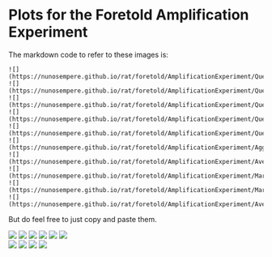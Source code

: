# Plots for the Foretold Amplification Experiment

The markdown code to refer to these images is:
```
![](https://nunosempere.github.io/rat/foretold/AmplificationExperiment/QuestionsAcrossTime.png)
![](https://nunosempere.github.io/rat/foretold/AmplificationExperiment/QuestionsAcrossTimeControl.png)
![](https://nunosempere.github.io/rat/foretold/AmplificationExperiment/QuestionsAcrossTimeWithPrior.png)
![](https://nunosempere.github.io/rat/foretold/AmplificationExperiment/QuestionsScoreEnd.png)
![](https://nunosempere.github.io/rat/foretold/AmplificationExperiment/QuestionsScoreEndControl.png)
![](https://nunosempere.github.io/rat/foretold/AmplificationExperiment/AggregateEndComparison.png)	
![](https://nunosempere.github.io/rat/foretold/AmplificationExperiment/AverageQuestionAcrossTimeComparison.png)
![](https://nunosempere.github.io/rat/foretold/AmplificationExperiment/MarginalImprovementComparison.png)
![](https://nunosempere.github.io/rat/foretold/AmplificationExperiment/MarginalImprovementComparison4.png)
![](https://nunosempere.github.io/rat/foretold/AmplificationExperiment/AverageQuestionAcrossTimeComparison.png)
```

But do feel free to just copy and paste them.

![](https://nunosempere.github.io/rat/foretold/AmplificationExperiment/QuestionsAcrossTime.png)
![](https://nunosempere.github.io/rat/foretold/AmplificationExperiment/QuestionsAcrossTimeControl.png)
![](https://nunosempere.github.io/rat/foretold/AmplificationExperiment/QuestionsAcrossTimeWithPrior.png)
![](https://nunosempere.github.io/rat/foretold/AmplificationExperiment/QuestionsScoreEnd.png)
![](https://nunosempere.github.io/rat/foretold/AmplificationExperiment/QuestionsScoreEndControl.png)
![](https://nunosempere.github.io/rat/foretold/AmplificationExperiment/AggregateEndComparison.png)	
![](https://nunosempere.github.io/rat/foretold/AmplificationExperiment/AverageQuestionAcrossTimeComparison.png)
![](https://nunosempere.github.io/rat/foretold/AmplificationExperiment/MarginalImprovementComparison.png)
![](https://nunosempere.github.io/rat/foretold/AmplificationExperiment/MarginalImprovementComparison4.png)
![](https://nunosempere.github.io/rat/foretold/AmplificationExperiment/AverageQuestionAcrossTimeComparison.png)
